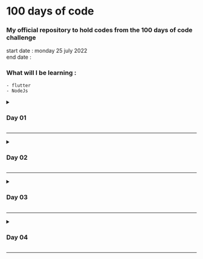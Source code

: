 # 100 days of code

### My official repository to hold codes from the 100 days of code challenge

start date : monday 25 july 2022  
end date   : 

### What will I be learning : 
	- flutter
	- NodeJs
	

	
<details>
	<summary><h3>Day 01</h3></summary>
	
	- learned the basics of Dart programming language
	
</details>
<hr/>

<details>
	<summary><h3>Day 02</h3></summary>
	
	- continued learning Dart
	- started learning Flutter

</details>
<hr/>

<details>
	<summary><h3>Day 03</h3></summary>
	
	- input widgets
	- text widgets
	- style widdets

</details>
<hr/>

<details>
	<summary><h3>Day 04</h3></summary>
	
	- navigation between screens
	- TextField validator
	- Form validation

</details>
<hr/>
